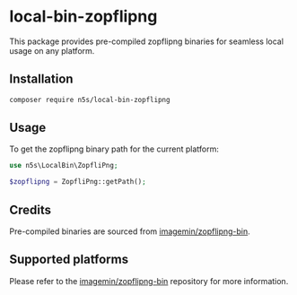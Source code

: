# local-bin-zopflipng

This package provides pre-compiled zopflipng binaries for seamless local usage on any platform.

## Installation

```bash
composer require n5s/local-bin-zopflipng
```

## Usage

To get the zopflipng binary path for the current platform:

```php
use n5s\LocalBin\ZopfliPng;

$zopflipng = ZopfliPng::getPath();
```

## Credits

Pre-compiled binaries are sourced from [imagemin/zopflipng-bin](https://github.com/imagemin/zopflipng-bin).

## Supported platforms

Please refer to the [imagemin/zopflipng-bin](https://github.com/imagemin/zopflipng-bin/tree/main/vendor) repository for more information.
